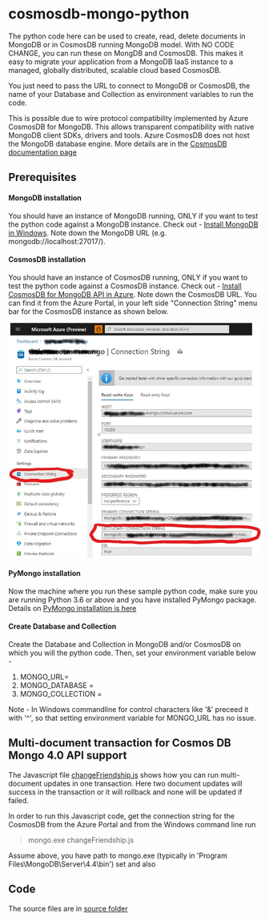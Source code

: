 # cosmosdb-mongo-python

The python code here can be used to create, read, delete documents in MongoDB or in CosmosDB running MongoDB model. With NO CODE CHANGE, you can run these on MongDB and CosmosDB. This makes it easy to migrate your application from a MongoDB IaaS instance to a managed, globally distributed, scalable cloud based CosmosDB.

You just need to pass the URL to connect to MongoDB or CosmosDB, the name of your Database and Collection as environment variables to run the code.

This is possible due to wire protocol compatibility implemented by Azure CosmosDB for MongoDB. This allows transparent compatibility with native MongoDB client SDKs, drivers and tools. Azure CosmosDB does not host the MongoDB database engine. More details are in the [CosmosDB documentation page][azure-cosmosdb-docs]

## Prerequisites ##

#### MongoDB installation ###
You should have an instance of MongoDB running, ONLY if you want to test the python code against a MongoDB instance. Check out - [Install MongoDB in Windows][mongodb-installation]. Note down the MongoDB URL (e.g. mongodb://localhost:27017/).  

#### CosmosDB installation ####
You should have an instance of CosmosDB running, ONLY if you want to test the python code against a CosmosDB instance. Check out - [Install CosmosDB for MongoDB API in Azure][cosmosdb-mongoapi-installation]. Note down the CosmosDB URL. You can find it from the Azure Portal, in your left side "Connection String" menu bar for the CosmosDB instance as shown below.

![CosmosDB URL](/images/cosmosdb-url.jpg)

#### PyMongo installation ####
Now the machine where you run these sample python code, make sure you are running Python 3.6 or above and you have installed PyMongo package. Details on [PyMongo installation is here][pymongo-installation]

#### Create Database and Collection ####
Create the Database and Collection in MongoDB and/or CosmosDB on which you will the python code.
Then, set your environment variable below - 

1. MONGO_URL=<the URL you got from above>
2. MONGO_DATABASE = <name of your database>
3. MONGO_COLLECTION = <name of your collection>

Note - In Windows commandline for control characters like '&' preceed it with '^', so that setting environment variable for MONGO_URL has no issue.

## Multi-document transaction for Cosmos DB Mongo 4.0 API support ##
The Javascript file [changeFriendship.js][changeFriendship.js] shows how you can run multi-document updates in one transaction. Here two document updates will success in the transaction or it will rollback and none will be updated if failed.

In order to run this Javascript code, get the connection string for the CosmosDB from the Azure Portal and from the Windows command line run
> mongo.exe <connection string> changeFriendship.js

Assume above, you have path to mongo.exe  (typically in 'Program Files\MongoDB\Server\4.4\bin') set and also 

## Code ##
The source files are in [source folder][src-folder]

[changeFriendship.js]: <https://github.com/tirtho/cosmosdb-mongo-python/changeFriendship.js>
[azure-cosmosdb-docs]: <https://docs.microsoft.com/en-us/azure/cosmos-db/mongodb-introduction>
[mongodb-installation]: <https://docs.mongodb.com/manual/tutorial/install-mongodb-on-windows/>
[cosmosdb-mongoapi-installation]: <https://docs.microsoft.com/en-us/azure/cosmos-db/create-mongodb-flask#create-a-database-account>
[pymongo-installation]: <https://pymongo.readthedocs.io/en/stable/installation.html#>
[src-folder]: <https://github.com/tirtho/cosmosdb-mongo-python/src>
